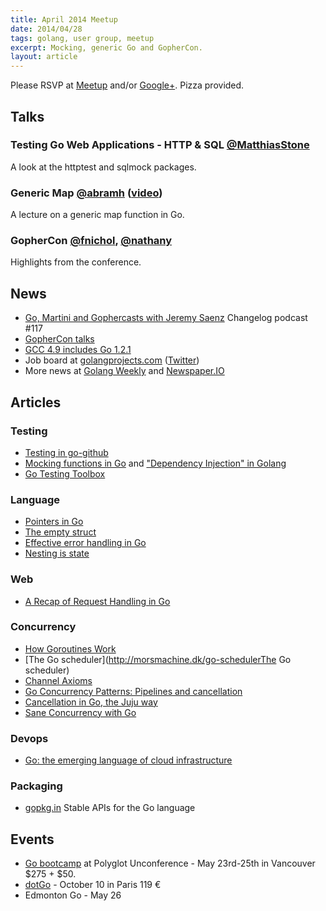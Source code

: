 ```yaml
---
title: April 2014 Meetup
date: 2014/04/28
tags: golang, user group, meetup
excerpt: Mocking, generic Go and GopherCon.
layout: article
---
```


Please RSVP at [Meetup](http://www.meetup.com/startupedmonton/events/173880022/) and/or [Google+](https://plus.google.com/u/0/events/c1sbuksfmhr038su10u48t0hduc?authkey=CMvS_ori8v6nHw). Pizza provided. 

## Talks

### Testing Go Web Applications - HTTP & SQL [@MatthiasStone](https://twitter.com/MatthiasStone)

A look at the httptest and sqlmock packages.

### Generic Map [@abramh](https://twitter.com/abramh) ([video](https://www.youtube.com/watch?v=RyPJFx-35LQ))

A lecture on a generic map function in Go.

### GopherCon [@fnichol](https://twitter.com/fnichol), [@nathany](https://twitter.com/nathany)

Highlights from the conference.

## News

* [Go, Martini and Gophercasts with Jeremy Saenz](http://thechangelog.com/117/) Changelog podcast #117
* [GopherCon talks](https://github.com/gophercon/2014-talks)
* [GCC 4.9 includes Go 1.2.1](http://gcc.gnu.org/gcc-4.9/changes.html)
* Job board at [golangprojects.com](http://www.golangprojects.com/) ([Twitter](https://twitter.com/golangprojects))
* More news at [Golang Weekly](http://www.golangweekly.com/) and [Newspaper.IO](http://www.newspaper.io/golang)

## Articles

### Testing

* [Testing in go-github](https://willnorris.com/2013/08/testing-in-go-github)
* [Mocking functions in Go](http://blog.natefinch.com/2014/04/mocking-functions-in-go.html) and ["Dependency Injection" in Golang](http://openmymind.net/Dependency-Injection-In-Go/)
* [Go Testing Toolbox](http://nathany.com/go-testing-toolbox/)

### Language

* [Pointers in Go](http://dave.cheney.net/2014/03/17/pointers-in-go)
* [The empty struct](http://dave.cheney.net/2014/03/25/the-empty-struct)
* [Effective error handling in Go](http://morsmachine.dk/error-handling)
* [Nesting is state](http://clipperhouse.com/2014/03/30/nesting-is-state/)
 
### Web

* [A Recap of Request Handling in Go](http://www.alexedwards.net/blog/a-recap-of-request-handling)

### Concurrency

* [How Goroutines Work](http://blog.nindalf.com/how-goroutines-work/)
* [The Go scheduler](http://morsmachine.dk/go-schedulerThe Go scheduler)
* [Channel Axioms](http://dave.cheney.net/2014/03/19/channel-axioms)
* [Go Concurrency Patterns: Pipelines and cancellation](http://blog.golang.org/pipelines)
* [Cancellation in Go, the Juju way](https://rogpeppe.wordpress.com/2014/03/15/cancellation-in-go-the-juju-way/)
* [Sane Concurrency with Go](https://blog.mozilla.org/services/2014/03/12/sane-concurrency-with-go/)

### Devops

* [Go: the emerging language of cloud infrastructure](http://redmonk.com/dberkholz/2014/03/18/go-the-emerging-language-of-cloud-infrastructure/)

### Packaging

* [gopkg.in](http://labix.org/gopkg.in) Stable APIs for the Go language

## Events

* [Go bootcamp](http://www.polyglotconf.com/#workshop-golang) at Polyglot Unconference - May 23rd-25th in Vancouver $275 + $50.
* [dotGo](http://www.dotgo.eu/) - October 10 in Paris 119 &euro;
* Edmonton Go - May 26
